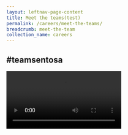 ```yaml
---
layout: leftnav-page-content
title: Meet the teams(test)
permalink: /careers/meet-the-teams/
breadcrumb: meet-the-team
collection_name: careers
---
```

  <div class="col is-12">
<div><h2>#teamsentosa</h2></div>  
<div class="hero"></div>
   <div class="wave">
 </div>
  <video controls>
  <source src="video/careers/test.mp4" type="video/mp4">
  Your browser does not support the video tag.
  </video>
</div>
